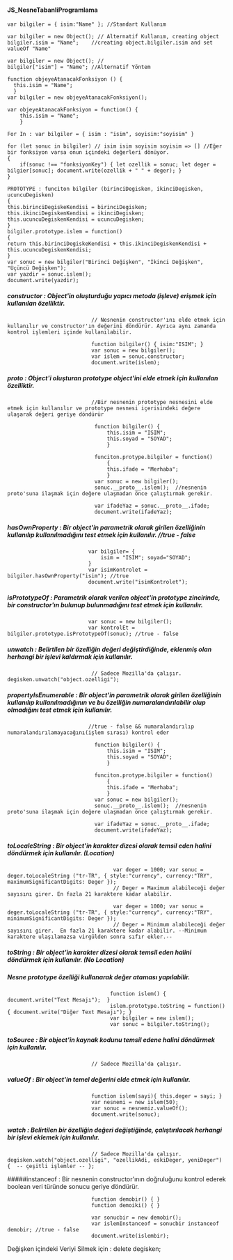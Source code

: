  #### JS_NesneTabanliProgramlama

    var bilgiler = { isim:"Name" }; //Standart Kullanım

    var bilgiler = new Object(); // Alternatif Kullanım, creating object
    bilgiler.isim = "Name";    //creating object.bilgiler.isim and set valueOf "Name"

    var bilgiler = new Object(); //
    bilgiler["isim"] = "Name"; //Alternatif Yöntem

    function objeyeAtanacakFonksiyon () {
      this.isim = "Name";
      }
    var bilgiler = new objeyeAtanacakFonksiyon();

    var objeyeAtanacakFonksiyon = function() {
        this.isim = "Name";
        }

    For In : var bilgiler = { isim : "isim", soyisim:"soyisim" }

    for (let sonuc in bilgiler) // isim isim soyisim soyisim => [] //Eğer bir fonksiyon varsa onun içindeki değerleri dönüyor. 
    {
        if(sonuc !== "fonksiyonKey") { let ozellik = sonuc; let deger = bilgier[sonuc]; document.write(ozellik + " " + deger); } 
    }

    PROTOTYPE : funciton bilgiler (birinciDegisken, ikinciDegisken, ucuncuDegisken) 
    { 
    this.birinciDegiskeKendisi = birinciDegisken; this.ikinciDegiskenKendisi = ikinciDegisken; this.ucuncuDegiskenKendisi = ucuncuDegisken; 
    }
    bilgiler.prototype.islem = function() 
    { 
    return this.birinciDegiskeKendisi + this.ikinciDegiskenKendisi + this.ucuncuDegiskenKendisi; 
    } 
    var sonuc = new bilgiler("Birinci Değişken", "İkinci Değişken", "Üçüncü Değişken"); 
    var yazdir = sonuc.islem(); 
    document.write(yazdir);

##### constructor            : Object'in oluşturduğu yapıcı metoda (işleve) erişmek için kullanılan özelliktir. 
                               // Nesnenin constructor'ını elde etmek için kullanılır ve constructor'ın değerini döndürür. Ayrıca aynı zamanda kontrol işlemleri içinde kullanılabilir.

                               function bilgiler() { isim:"ISIM"; }
                               var sonuc = new bilgiler();
                               var islem = sonuc.constructor; 
                               document.write(islem);  

##### __proto__              : Object'i oluşturan prototype object'ini elde etmek için kullanılan özelliktir. 
                               //Bir nesnenin prototype nesnesini elde etmek için kullanılır ve prototype nesnesi içerisindeki değere ulaşarak değeri geriye döndürür

                                function bilgiler() {
                                    this.isim = "ISIM";
                                    this.soyad = "SOYAD";
                                    }
                                    
                                funciton.protype.bilgiler = function() 
                                    {
                                    this.ifade = "Merhaba";
                                    }
                                var sonuc = new bilgiler();
                                sonuc.__proto__.islem();  //nesnenin proto'suna ilaşmak için değere ulaşmadan önce çalıştırmak gerekir.
                                
                                var ifadeYaz = sonuc.__proto__.ifade; 
                                document.write(ifadeYaz);



##### hasOwnProperty         : Bir object'in parametrik olarak girilen özelliğinin kullanılıp kullanılmadığını test etmek için kullanılır. //true - false
                              var bilgiler= {
                                  isim = "ISIM"; soyad="SOYAD";
                              }
                              var isimKontrolet = bilgiler.hasOwnProperty("isim"); //true
                              document.write("isimKontrolet");

##### isPrototypeOf          : Parametrik olarak verilen object'in prototype zincirinde, bir constructor'ın bulunup bulunmadığını test etmek için kullanılır.

                              var sonuc = new bilgiler();
                              var kontrolEt = bilgiler.prototype.isPrototypeOf(sonuc); //true - false

##### unwatch                : Belirtilen bir özelliğin değeri değiştirdiğinde, eklenmiş olan herhangi bir işlevi kaldırmak için kullanılır.
                               // Sadece Mozilla'da çalışır.   degisken.unwatch("object.ozelligi");
                               
##### propertyIsEnumerable   : Bir object'in parametrik olarak girilen özelliğinin kullanılıp kullanılmadığının ve bu özelliğin numaralandırılabilir olup olmadığını test etmek için kullanılır. 
                              //true - false && numaralandırılıp numaralandırılamayacağını(işlem sırası) kontrol eder

                                function bilgiler() {
                                    this.isim = "ISIM";
                                    this.soyad = "SOYAD";
                                    }
                                    
                                funciton.protype.bilgiler = function() 
                                    {
                                    this.ifade = "Merhaba";
                                    }
                                var sonuc = new bilgiler();
                                sonuc.__proto__.islem();  //nesnenin proto'suna ilaşmak için değere ulaşmadan önce çalıştırmak gerekir.
                                
                                var ifadeYaz = sonuc.__proto__.ifade; 
                                document.write(ifadeYaz);
                 
##### toLocaleString         : Bir object'in karakter dizesi olarak temsil eden halini döndürmek için kullanılır. (Location)  
                                      var deger = 1000; var sonuc = deger.toLocaleString ("tr-TR", { style:"currency", currency:"TRY", maximumSignificantDigits: Deger }); 
                                      // Deger = Maximum alabileceği değer sayısını girer. En fazla 21 karaktere kadar alabilir.

                                      var deger = 1000; var sonuc = deger.toLocaleString ("tr-TR", { style:"currency", currency:"TRY", minimumSignificantDigits: Deger });
                                      // Deger = Minimum alabileceği değer sayısını girer.  En fazla 21 karaktere kadar alabilir. --Minimum karaktere ulaşılamazsa virgülden sonra sıfır ekler.--

##### toString               : Bir object'in karakter dizesi olarak temsil eden halini döndürmek için kullanılır. (No Location)
#####                          Nesne prototype özelliği kullanarak değer ataması yapılabilir.
                                     function islem() { document.write("Text Mesajı");  }
                                     islem.prototype.toString = function() { document.write("Diğer Text Mesajı"); }
                                     var bilgiler = new islem();
                                     var sonuc = bilgiler.toString();

##### toSource               : Bir object'in kaynak kodunu temsil edene halini döndürmek için kullanılır.
                               // Sadece Mozilla'da çalışır. 

##### valueOf                : Bir object'in temel değerini elde etmek için kullanılır.
                               function islem(sayi){ this.deger = sayi; }
                               var nesnemi = new islem(50);
                               var sonuc = nesnemiz.valueOf();
                               document.write(sonuc);

##### watch                  : Belirtilen bir özelliğin değeri değiştiğinde, çalıştırılacak herhangi bir işlevi eklemek için kullanılır.
                               // Sadece Mozilla'da çalışır.  degisken.watch("object.ozelligi", "ozellikAdi, eskiDeger, yeniDeger") {  -- çeşitli işlemler -- };

#####instanceof              : Bir nesnenin constructor'ının doğruluğunu kontrol ederek boolean veri türünde sonucu geriye döndürür.

                               function demobir() { }
                               function demoiki() { }
                                 
                               var sonucbir = new demobir();
                               var islemInstanceof = sonucbir instanceof demobir; //true - false
                               document.write(islembir);

Değişken içindeki Veriyi Silmek için : delete degisken;
